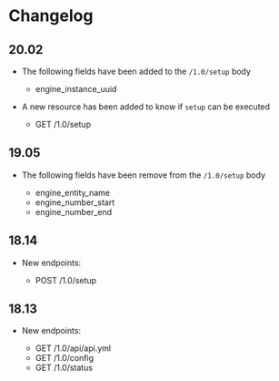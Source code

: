 # Changelog

## 20.02

* The following fields have been added to the `/1.0/setup` body

  - engine_instance_uuid

* A new resource has been added to know if `setup` can be executed

  - GET /1.0/setup


## 19.05

* The following fields have been remove from the `/1.0/setup` body

  - engine_entity_name
  - engine_number_start
  - engine_number_end


## 18.14

* New endpoints:

  - POST /1.0/setup


## 18.13

* New endpoints:

  - GET /1.0/api/api.yml
  - GET /1.0/config
  - GET /1.0/status
